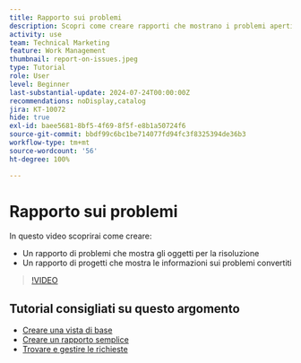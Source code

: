 ```yaml
---
title: Rapporto sui problemi
description: Scopri come creare rapporti che mostrano i problemi aperti e le informazioni sulla conversione.
activity: use
team: Technical Marketing
feature: Work Management
thumbnail: report-on-issues.jpeg
type: Tutorial
role: User
level: Beginner
last-substantial-update: 2024-07-24T00:00:00Z
recommendations: noDisplay,catalog
jira: KT-10072
hide: true
exl-id: baee5681-8bf5-4f69-8f5f-e8b1a50724f6
source-git-commit: bbdf99c6bc1be714077fd94fc3f8325394de36b3
workflow-type: tm+mt
source-wordcount: '56'
ht-degree: 100%

---
```


# Rapporto sui problemi

In questo video scoprirai come creare:

* Un rapporto di problemi che mostra gli oggetti per la risoluzione
* Un rapporto di progetti che mostra le informazioni sui problemi convertiti


>[!VIDEO](https://video.tv.adobe.com/v/3432002/?quality=12&learn=on&enablevpops=1)


## Tutorial consigliati su questo argomento

* [Creare una vista di base](/help/reporting/basic-reporting/create-a-basic-view.md)
* [Creare un rapporto semplice](/help/reporting/basic-reporting/create-a-simple-report.md)
* [Trovare e gestire le richieste](/help/manage-work/issues-requests/find-requests.md)
